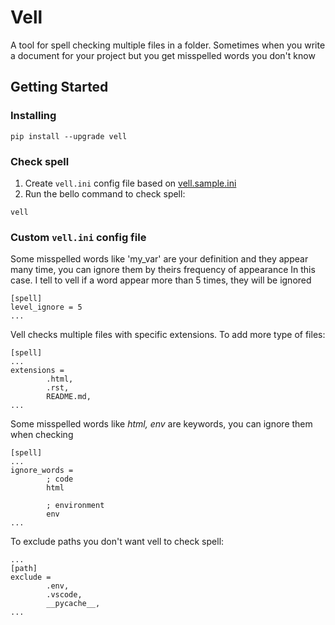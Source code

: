 # Vell

A tool for spell checking multiple files in a folder. Sometimes when you write a document for your project but you get misspelled words you don't know

## Getting Started

### Installing

```
pip install --upgrade vell
```

### Check spell

1. Create `vell.ini` config file based on [vell.sample.ini](https://github.com/nguyencuong382/vell/vell.sample.ini)
2. Run the bello command to check spell:

```
vell
```

### Custom `vell.ini` config file

Some misspelled words like 'my_var' are your definition and they appear many time, you can ignore them by theirs frequency of appearance
In this case. I tell to vell if a word appear more than 5 times, they will be ignored

```
[spell]
level_ignore = 5
...
```

Vell checks multiple files with specific extensions. To add more type of files:

```
[spell]
...
extensions =
	    .html,
        .rst,
	    README.md,
...
```

Some misspelled words like _html, env_ are keywords, you can ignore them when checking

```
[spell]
...
ignore_words =
        ; code
        html

        ; environment
        env
...
```

To exclude paths you don't want vell to check spell:

```
...
[path]
exclude =
	    .env,
	    .vscode,
        __pycache__,
...
```
